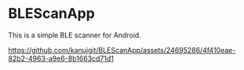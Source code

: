 # BLEScanApp

This is a simple BLE scanner for Android.


https://github.com/kanujgit/BLEScanApp/assets/24695286/4f410eae-82b2-4963-a9e6-8b1663cd71d1


